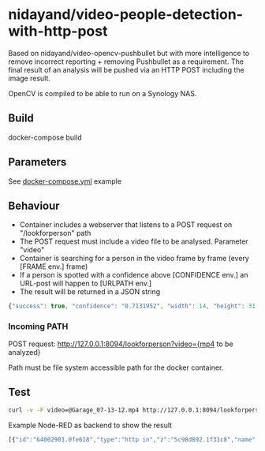 # nidayand/video-people-detection-with-http-post
Based on nidayand/video-opencv-pushbullet but with more intelligence to remove incorrect reporting + removing Pushbullet as a requirement.
The final result of an analysis will be pushed via an HTTP POST including the image result.

OpenCV is compiled to be able to run on a Synology NAS.

## Build
docker-compose build

## Parameters
See [docker-compose.yml](https://github.com/nidayand/video-people-detection-with-http-post/blob/main/docker-compose.yml) example

## Behaviour
- Container includes a webserver that listens to a POST request on "/lookforperson" path
- The POST request must include a video file to be analysed. Parameter "video"
- Container is searching for a person in the video frame by frame (every [FRAME env.] frame)
- If a person is spotted with a confidence above [CONFIDENCE env.] an URL-post will happen to [URLPATH env.]
- The result will be returned in a JSON string

```javascript
{"success": true, "confidence": "0.7131952", "width": 14, "height": 31, "ratio_diff": 10, "comment": "Person was found"}
```

### Incoming PATH
POST request: http://127.0.0.1:8094/lookforperson?video={mp4 to be analyzed}

Path must be file system accessible path for the docker container.

## Test
```bash
curl -v -F video=@Garage_07-13-12.mp4 http://127.0.0.1:8094/lookforperson
```

Example Node-RED as backend to show the result
```javascript
[{"id":"64002901.0fe618","type":"http in","z":"5c98d892.1f31c8","name":"","url":"/videonotify","method":"post","upload":true,"swaggerDoc":"","x":460,"y":180,"wires":[["20177ddc.2a7f92","6328d5fe.6d717c","f4fd9714.24ebb8"]]},{"id":"20177ddc.2a7f92","type":"debug","z":"5c98d892.1f31c8","name":"","active":true,"tosidebar":true,"console":false,"tostatus":false,"complete":"true","targetType":"full","x":870,"y":180,"wires":[]},{"id":"6328d5fe.6d717c","type":"http response","z":"5c98d892.1f31c8","name":"","statusCode":"200","headers":{},"x":670,"y":260,"wires":[]},{"id":"f4fd9714.24ebb8","type":"image","z":"5c98d892.1f31c8","name":"","width":"640","data":"req.files[0].buffer","dataType":"msg","thumbnail":false,"active":true,"pass":false,"outputs":0,"x":900,"y":260,"wires":[]}]
```